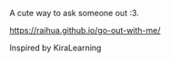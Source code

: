 A cute way to ask someone out :3. 

https://raihua.github.io/go-out-with-me/

Inspired by KiraLearning
